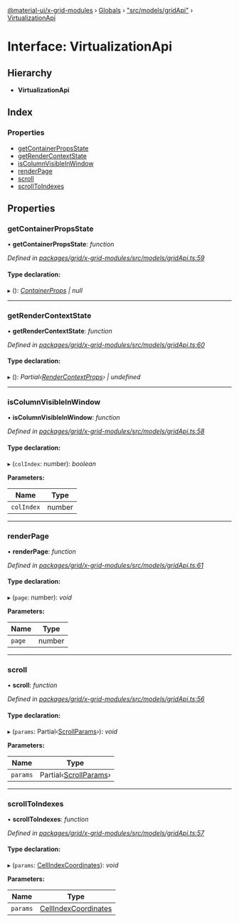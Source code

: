 [@material-ui/x-grid-modules](../README.md) › [Globals](../globals.md) › ["src/models/gridApi"](../modules/_src_models_gridapi_.md) › [VirtualizationApi](_src_models_gridapi_.virtualizationapi.md)

# Interface: VirtualizationApi

## Hierarchy

* **VirtualizationApi**

## Index

### Properties

* [getContainerPropsState](_src_models_gridapi_.virtualizationapi.md#getcontainerpropsstate)
* [getRenderContextState](_src_models_gridapi_.virtualizationapi.md#getrendercontextstate)
* [isColumnVisibleInWindow](_src_models_gridapi_.virtualizationapi.md#iscolumnvisibleinwindow)
* [renderPage](_src_models_gridapi_.virtualizationapi.md#renderpage)
* [scroll](_src_models_gridapi_.virtualizationapi.md#scroll)
* [scrollToIndexes](_src_models_gridapi_.virtualizationapi.md#scrolltoindexes)

## Properties

###  getContainerPropsState

• **getContainerPropsState**: *function*

*Defined in [packages/grid/x-grid-modules/src/models/gridApi.ts:59](https://github.com/mui-org/material-ui-x/blob/a679779/packages/grid/x-grid-modules/src/models/gridApi.ts#L59)*

#### Type declaration:

▸ (): *[ContainerProps](_src_models_containerprops_.containerprops.md) | null*

___

###  getRenderContextState

• **getRenderContextState**: *function*

*Defined in [packages/grid/x-grid-modules/src/models/gridApi.ts:60](https://github.com/mui-org/material-ui-x/blob/a679779/packages/grid/x-grid-modules/src/models/gridApi.ts#L60)*

#### Type declaration:

▸ (): *Partial‹[RenderContextProps](../modules/_src_models_rendercontextprops_.md#rendercontextprops)› | undefined*

___

###  isColumnVisibleInWindow

• **isColumnVisibleInWindow**: *function*

*Defined in [packages/grid/x-grid-modules/src/models/gridApi.ts:58](https://github.com/mui-org/material-ui-x/blob/a679779/packages/grid/x-grid-modules/src/models/gridApi.ts#L58)*

#### Type declaration:

▸ (`colIndex`: number): *boolean*

**Parameters:**

Name | Type |
------ | ------ |
`colIndex` | number |

___

###  renderPage

• **renderPage**: *function*

*Defined in [packages/grid/x-grid-modules/src/models/gridApi.ts:61](https://github.com/mui-org/material-ui-x/blob/a679779/packages/grid/x-grid-modules/src/models/gridApi.ts#L61)*

#### Type declaration:

▸ (`page`: number): *void*

**Parameters:**

Name | Type |
------ | ------ |
`page` | number |

___

###  scroll

• **scroll**: *function*

*Defined in [packages/grid/x-grid-modules/src/models/gridApi.ts:56](https://github.com/mui-org/material-ui-x/blob/a679779/packages/grid/x-grid-modules/src/models/gridApi.ts#L56)*

#### Type declaration:

▸ (`params`: Partial‹[ScrollParams](_src_hooks_utils_usescrollfn_.scrollparams.md)›): *void*

**Parameters:**

Name | Type |
------ | ------ |
`params` | Partial‹[ScrollParams](_src_hooks_utils_usescrollfn_.scrollparams.md)› |

___

###  scrollToIndexes

• **scrollToIndexes**: *function*

*Defined in [packages/grid/x-grid-modules/src/models/gridApi.ts:57](https://github.com/mui-org/material-ui-x/blob/a679779/packages/grid/x-grid-modules/src/models/gridApi.ts#L57)*

#### Type declaration:

▸ (`params`: [CellIndexCoordinates](_src_models_rows_.cellindexcoordinates.md)): *void*

**Parameters:**

Name | Type |
------ | ------ |
`params` | [CellIndexCoordinates](_src_models_rows_.cellindexcoordinates.md) |
